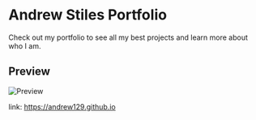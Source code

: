 # Andrew Stiles Portfolio

Check out my portfolio to see all my best projects and learn more about who I am.

## Preview

![Preview](https://github.com/andrew129/andrew129.github.io/blob/master/images/andrew.png?raw=true)

link: https://andrew129.github.io


